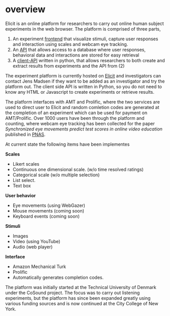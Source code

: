 # overview

Elicit is an online platform for researchers to carry out online human subject experiments in the web browser. The platform is comprised of three parts, 

1. An experiment [frontend](https://github.com/elicit-experiment/frontend "Frontend") that visualize stimuli, capture user responses and interaction using scales and webcam eye tracking. 
2. An [API](https://github.com/elicit-experiment/api "API") that allows access to a database where user responses, behavioral data and interactions are stored for easy retrieval 
3. A [client-API](https://github.com/elicit-experiment/client-api "Client API") written in python, that allows researchers to both create and extract results from experiments and the API from (2) 

The experiment platform is currently hosted on [Elicit](http://elicit-experiment.com/ "Elicit") and investigators can contact Jens Madsen if they want to be added as an investigator and try the platform out. The client side API is written in Python, so you do not need to know any HTML or Javascript to create experiments or retrieve results. 

The platform interfaces with AMT and Prolific, where the two services are used to direct user to Elicit and random comletion codes are generated at the completion of an experiment which can be used for payment on AMT/Prolific. Over 1000 users have been through the platform and counting, where webcam eye tracking has been collected for the paper *Synchronized eye movements predict test scores in online video education* published in [PNAS](https://www.pnas.org/content/118/5/e2016980118 "PNAS"). 


At current state the following items have been implementes

**Scales**
- Likert scales
- Continuous one dimensional scale. (w/o time resolved ratings)
- Categorical scale (w/o multiple selection)
- List select.
- Text box

**User behavior**
- Eye movements (using WebGazer)
- Mouse movements (coming soon)
- Keyboard events (coming soon)

**Stimuli**
- Images
- Video (using YouTube)
- Audio (web player)

**Interface**
- Amazon Mechanical Turk
- Prolific
- Automatically generates completion codes. 


The platform was initially started at the Technical University of Denmark under the CoSound project. The focus was to carry out listening experiments, but the platform has since been expanded greatly using various funding sources and is now continued at the City College of New York. 
